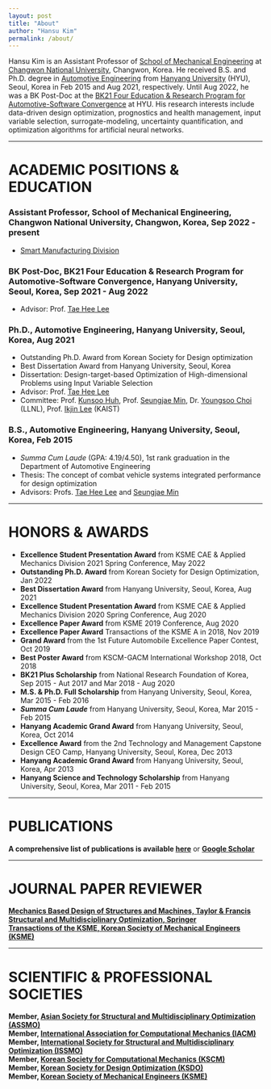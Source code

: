 ```yaml
---
layout: post
title: "About"
author: "Hansu Kim"
permalink: /about/
---
```


Hansu Kim is an Assistant Professor of [School of Mechanical Engineering](https://www.changwon.ac.kr/sme/) at [Changwon National University](https://www.changwon.ac.kr/), Changwon, Korea. He received B.S. and Ph.D. degree in [Automotive Engineering](https://ae.hanyang.ac.kr/) from [Hanyang University](https://www.hanyang.ac.kr/) (HYU), Seoul, Korea in Feb 2015 and Aug 2021, respectively. Until Aug 2022, he was a BK Post-Doc at the [BK21 Four Education & Research Program for Automotive-Software Convergence](https://bk21auto.hanyang.ac.kr/) at HYU. His research interests include data-driven design optimization, prognostics and health management, input variable selection, surrogate-modeling, uncertainty quantification, and optimization algorithms for artificial neural networks.

***

# ACADEMIC POSITIONS & EDUCATION   
### Assistant Professor, School of Mechanical Engineering, Changwon National University, Changwon, Korea, Sep 2022 - present   
* [Smart Manufacturing Division](https://www.changwon.ac.kr/smart/)   

### BK Post-Doc, BK21 Four Education & Research Program for Automotive-Software Convergence, Hanyang University, Seoul, Korea, Sep 2021 - Aug 2022   
* Advisor: Prof. [Tae Hee Lee](http://odl.hanyang.ac.kr/)    

### Ph.D., Automotive Engineering, Hanyang University, Seoul, Korea, Aug 2021   
* Outstanding Ph.D. Award from Korean Society for Design optimization   
* Best Dissertation Award from Hanyang University, Seoul, Korea   
* Dissertation: Design-target-based Optimization of High-dimensional Problems using Input Variable Selection   
* Advisor: Prof. [Tae Hee Lee](http://odl.hanyang.ac.kr/)   
* Committee: Prof. [Kunsoo Huh](http://mmc.hanyang.ac.kr/), Prof. [Seungjae Min](http://cdl.hanyang.ac.kr/), Dr. [Youngsoo Choi](https://people.llnl.gov/choi15) (LLNL), Prof. [Ikjin Lee](http://idol.kaist.ac.kr/) (KAIST)   

### B.S., Automotive Engineering, Hanyang University, Seoul, Korea, Feb 2015   
* *Summa Cum Laude* (GPA: 4.19/4.50), 1st rank graduation in the Department of Automotive Engineering   
* Thesis: The concept of combat vehicle systems integrated performance for design optimization   
* Advisors: Profs. [Tae Hee Lee](http://odl.hanyang.ac.kr/) and [Seungjae Min](http://cdl.hanyang.ac.kr/)   

***

# HONORS & AWARDS   
* **Excellence Student Presentation Award** from KSME CAE & Applied Mechanics Division 2021 Spring Conference, May 2022   
* **Outstanding Ph.D. Award** from Korean Society for Design Optimization, Jan 2022   
* **Best Dissertation Award** from Hanyang University, Seoul, Korea, Aug 2021   
* **Excellence Student Presentation Award** from KSME CAE & Applied Mechanics Division 2020 Spring Conference, Aug 2020   
* **Excellence Paper Award** from KSME 2019 Conference, Aug 2020   
* **Excellence Paper Award** Transactions of the KSME A in 2018, Nov 2019   
* **Grand Award** from the 1st Future Automobile Excellence Paper Contest, Oct 2019   
* **Best Poster Award** from KSCM-GACM International Workshop 2018, Oct 2018   
* **BK21 Plus Scholarship** from National Research Foundation of Korea, Sep 2015 - Aut 2017 and Mar 2018 - Aug 2020   
* **M.S. & Ph.D. Full Scholarship** from Hanyang University, Seoul, Korea, Mar 2015 - Feb 2016   
* ***Summa Cum Laude*** from Hanyang University, Seoul, Korea, Mar 2015 - Feb 2015   
* **Hanyang Academic Grand Award** from Hanyang University, Seoul, Korea, Oct 2014   
* **Excellence Award** from the 2nd Technology and Management Capstone Design CEO Camp, Hanyang University, Seoul, Korea, Dec 2013   
* **Hanyang Academic Grand Award** from Hanyang University, Seoul, Korea, Apr 2013   
* **Hanyang Science and Technology Scholarship** from Hanyang University, Seoul, Korea, Mar 2011 - Feb 2015   

***

# PUBLICATIONS
**A comprehensive list of publications is available [here](https://hansukim1123.github.io/publications)** or **[Google Scholar](https://scholar.google.co.kr/citations?user=U_RIRZ4AAAAJ&hl=ko&authuser=1)**   

***

# JOURNAL PAPER REVIEWER   
**[Mechanics Based Design of Structures and Machines, Taylor & Francis](https://www.tandfonline.com/journals/lmbd20)**   
**[Structural and Multidisciplinary Optimization, Springer](https://www.springer.com/journal/158/)**   
**[Transactions of the KSME, Korean Society of Mechanical Engineers (KSME)](http://journal.ksme.or.kr/)**   

***

# SCIENTIFIC & PROFESSIONAL SOCIETIES   
**Member, [Asian Society for Structural and Multidisciplinary Optimization (ASSMO)](http://assmo.org/)**   
**Member, [International Association for Computational Mechanics (IACM)](https://iacm.info/)**   
**Member, [International Society for Structural and Multidisciplinary Optimization (ISSMO)](http://www.issmo.net/)**   
**Member, [Korean Society for Computational Mechanics (KSCM)](http://kscm-society.org/)**   
**Member, [Korean Society for Design Optimization (KSDO)](https://ksdo.net/)**   
**Member, [Korean Society of Mechanical Engineers (KSME)](http://ksme.or.kr/main/)**   
